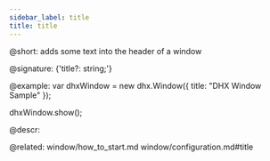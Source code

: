 ```yaml
---
sidebar_label: title
title: title
---          
```


@short: adds some text into the header of a window

@signature: {'title?: string;'}

@example: 
var dhxWindow = new dhx.Window({
    title: "DHX Window Sample"
});

dhxWindow.show();


@descr: 


@related: window/how_to_start.md
window/configuration.md#title

